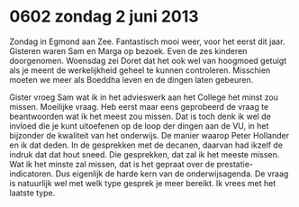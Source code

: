 # 0602 zondag 2 juni 2013
Zondag in Egmond aan Zee. Fantastisch mooi weer, voor het eerst dit jaar. Gisteren waren Sam en Marga op bezoek. Even de zes kinderen doorgenomen. Woensdag zei Doret dat het ook wel van hoogmoed getuigt als je meent de werkelijkheid geheel te kunnen controleren. Misschien moeten we meer als Boeddha leven en de dingen laten gebeuren. 

Gister vroeg Sam wat ik in het advieswerk aan het College het minst zou missen. Moeilijke vraag. Heb eerst maar eens geprobeerd de vraag te beantwoorden wat ik het meest zou missen. Dat is toch denk ik wel de invloed die je kunt uitoefenen op de loop der dingen aan de VU, in het bijzonder de kwaliteit van het onderwijs. De manier waarop Peter Hollander en ik dat deden. In de gesprekken met de decanen, daarvan had ikzelf de indruk dat dat hout sneed. Die gesprekken, dat zal ik het meeste missen. Wat ik het minste zal missen, dat is het gepraat over de prestatie-indicatoren. Dus eigenlijk de harde kern van de onderwijsagenda. De vraag is natuurlijk wel met welk type gesprek je meer bereikt. Ik vrees met het laatste type.